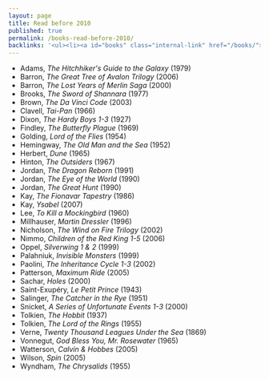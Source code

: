 ```yaml
---
layout: page
title: Read before 2010
published: true
permalink: /books-read-before-2010/
backlinks: '<ul><li><a id="books" class="internal-link" href="/books/">Books</a></li></ul>'
---
```


* Adams, _The Hitchhiker's Guide to the Galaxy_ (1979) 
* Barron, _The Great Tree of Avalon Trilogy_ (2006) 
* Barron, _The Lost Years of Merlin Saga_ (2000) 
* Brooks, _The Sword of Shannara_ (1977) 
* Brown, _The Da Vinci Code_ (2003) 
* Clavell, _Tai-Pan_ (1966) 
* Dixon, _The Hardy Boys 1-3_ (1927) 
* Findley, _The Butterfly Plague_ (1969) 
* Golding, _Lord of the Flies_ (1954) 
* Hemingway, _The Old Man and the Sea_ (1952) 
* Herbert, _Dune_ (1965) 
* Hinton, _The Outsiders_ (1967) 
* Jordan, _The Dragon Reborn_ (1991) 
* Jordan, _The Eye of the World_ (1990) 
* Jordan, _The Great Hunt_ (1990) 
* Kay, _The Fionavar Tapestry_ (1986) 
* Kay, _Ysabel_ (2007) 
* Lee, _To Kill a Mockingbird_ (1960) 
* Millhauser, _Martin Dressler_ (1996) 
* Nicholson, _The Wind on Fire Trilogy_ (2002) 
* Nimmo, _Children of the Red King 1-5_ (2006) 
* Oppel, _Silverwing 1 & 2_ (1999) 
* Palahniuk, _Invisible Monsters_ (1999) 
* Paolini, _The Inheritance Cycle 1-3_ (2002) 
* Patterson, _Maximum Ride_ (2005) 
* Sachar, _Holes_ (2000) 
* Saint-Exupéry, _Le Petit Prince_ (1943) 
* Salinger, _The Catcher in the Rye_ (1951) 
* Snicket, _A Series of Unfortunate Events 1-3_ (2000) 
* Tolkien, _The Hobbit_ (1937) 
* Tolkien, _The Lord of the Rings_ (1955) 
* Verne, _Twenty Thousand Leagues Under the Sea_ (1869) 
* Vonnegut, _God Bless You, Mr. Rosewater_ (1965) 
* Watterson, _Calvin & Hobbes_ (2005) 
* Wilson, _Spin_ (2005) 
* Wyndham, _The Chrysalids_ (1955) 
